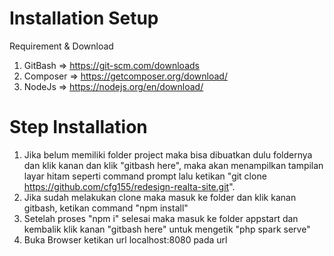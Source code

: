 # Installation Setup

Requirement & Download
1. GitBash => https://git-scm.com/downloads
2. Composer => https://getcomposer.org/download/
3. NodeJs => https://nodejs.org/en/download/

# Step Installation

1. Jika belum memiliki folder project maka bisa dibuatkan dulu foldernya dan klik kanan dan klik "gitbash here", maka akan menampilkan tampilan layar hitam seperti command prompt lalu ketikan "git clone https://github.com/cfg155/redesign-realta-site.git".
2. Jika sudah melakukan clone maka masuk ke folder dan klik kanan gitbash, ketikan command "npm install"
3. Setelah proses "npm i" selesai maka masuk ke folder appstart dan kembalik klik kanan "gitbash here" untuk mengetik "php spark serve"
4. Buka Browser ketikan url localhost:8080 pada url

